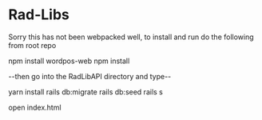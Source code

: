# Rad-Libs
Sorry this has not been webpacked well, to install and run do the following from root repo

npm install wordpos-web
npm install


--then go into the RadLibAPI directory and type--

yarn install
rails db:migrate
rails db:seed
rails s

open index.html

